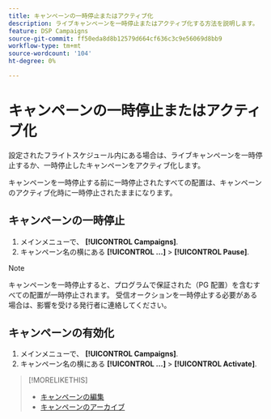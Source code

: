 ```yaml
---
title: キャンペーンの一時停止またはアクティブ化
description: ライブキャンペーンを一時停止またはアクティブ化する方法を説明します。
feature: DSP Campaigns
source-git-commit: ff50eda8d8b12579d664cf636c3c9e56069d8bb9
workflow-type: tm+mt
source-wordcount: '104'
ht-degree: 0%

---
```


# キャンペーンの一時停止またはアクティブ化

設定されたフライトスケジュール内にある場合は、ライブキャンペーンを一時停止するか、一時停止したキャンペーンをアクティブ化します。

キャンペーンを一時停止する前に一時停止されたすべての配置は、キャンペーンのアクティブ化時に一時停止されたままになります。

## キャンペーンの一時停止

1. メインメニューで、 **[!UICONTROL Campaigns]**.
1. キャンペーン名の横にある  **[!UICONTROL ...]** > **[!UICONTROL Pause]**.

>[!NOTE]
>
>キャンペーンを一時停止すると、プログラムで保証された（PG 配置）を含むすべての配置が一時停止されます。 受信オークションを一時停止する必要がある場合は、影響を受ける発行者に連絡してください。

## キャンペーンの有効化

1. メインメニューで、 **[!UICONTROL Campaigns]**.
1. キャンペーン名の横にある  **[!UICONTROL ...]** > **[!UICONTROL Activate]**.

>[!MORELIKETHIS]
>
>* [キャンペーンの編集](campaign-edit.md)
>* [キャンペーンのアーカイブ](campaign-archive-unarchive.md)

